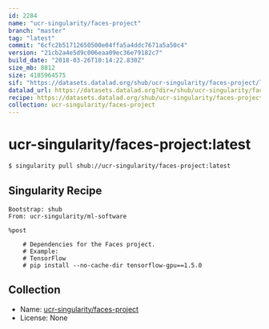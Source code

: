 ```yaml
---
id: 2284
name: "ucr-singularity/faces-project"
branch: "master"
tag: "latest"
commit: "6cfc2b51712650500e04ffa5a4ddc7671a5a50c4"
version: "21cb2a4e5d9c006eaa09ec36e79182c7"
build_date: "2018-03-26T10:14:22.830Z"
size_mb: 8812
size: 4185964575
sif: "https://datasets.datalad.org/shub/ucr-singularity/faces-project/latest/2018-03-26-6cfc2b51-21cb2a4e/21cb2a4e5d9c006eaa09ec36e79182c7.simg"
datalad_url: https://datasets.datalad.org?dir=/shub/ucr-singularity/faces-project/latest/2018-03-26-6cfc2b51-21cb2a4e/
recipe: https://datasets.datalad.org/shub/ucr-singularity/faces-project/latest/2018-03-26-6cfc2b51-21cb2a4e/Singularity
collection: ucr-singularity/faces-project
---
```


# ucr-singularity/faces-project:latest

```bash
$ singularity pull shub://ucr-singularity/faces-project:latest
```

## Singularity Recipe

```singularity
Bootstrap: shub
From: ucr-singularity/ml-software

%post

    # Dependencies for the Faces project.
    # Example:
    # TensorFlow
    # pip install --no-cache-dir tensorflow-gpu==1.5.0
```

## Collection

 - Name: [ucr-singularity/faces-project](https://github.com/ucr-singularity/faces-project)
 - License: None

